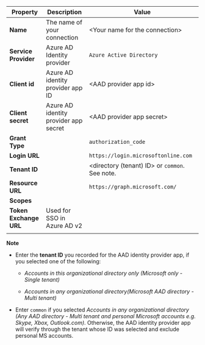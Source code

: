 <!-- Azure AD v1 settings -->

| **Property** | **Description** | **Value** |
|---|---|---|
|**Name** | The name of your connection | \<Your name for the connection\> <img width="300px">|
|**Service Provider**| Azure AD Identity provider | `Azure Active Directory` |
|**Client id** | Azure AD identity provider app ID| <AAD provider app id\> |
|**Client secret** | Azure AD identity provider app secret| <AAD provider app secret\> |
|**Grant Type** | | `authorization_code` |
|**Login URL** | | `https://login.microsoftonline.com` |
|**Tenant ID** | | <directory (tenant) ID> or `common`. See note.|
|**Resource URL** | | `https://graph.microsoft.com/` |
|**Scopes** | | <leave it blank> |
|**Token Exchange URL** |Used for SSO in Azure AD v2| |
| | |


**Note**

- Enter the **tenant ID** you recorded for the AAD identity provider app, if you selected one of the following:

    - *Accounts in this organizational directory only (Microsoft only - Single tenant)*

    - *Accounts in any organizational directory(Microsoft AAD directory - Multi tenant)*
- Enter `common`  if you selected *Accounts in any organizational directory (Any AAD directory - Multi tenant and personal Microsoft accounts e.g. Skype, Xbox, Outlook.com)*. Otherwise, the AAD identity provider app will verify through the tenant whose ID was selected and exclude personal MS accounts.
